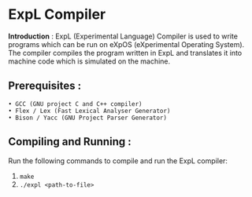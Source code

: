 ExpL Compiler
============

**Introduction** : ExpL (Experimental Language) Compiler is used to write programs which can be run on eXpOS (eXperimental Operating System). The compiler compiles the program written in ExpL and translates it into machine code which is simulated on the machine.

Prerequisites :
-------------
    • GCC (GNU project C and C++ compiler)
	• Flex / Lex (Fast Lexical Analyser Generator)
	• Bison / Yacc (GNU Project Parser Generator)

Compiling and Running :
---------------------
Run the following commands to compile and run the ExpL compiler:
1. `make`
2. `./expl <path-to-file>`